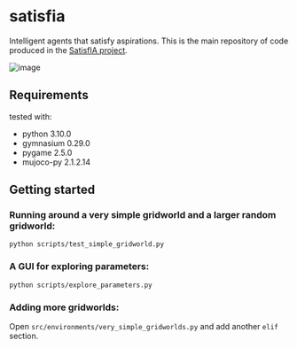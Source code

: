 # satisfia

Intelligent agents that satisfy aspirations. This is the main repository of code produced in the [SatisfIA project](https://pik-gane.github.io/satisfia/).

![image](https://github.com/pik-gane/satisfia/assets/22815964/d2c2e297-eb51-4cef-8989-875e8bf20719)


## Requirements

tested with:
- python 3.10.0
- gymnasium 0.29.0
- pygame 2.5.0
- mujoco-py 2.1.2.14

## Getting started

### Running around a very simple gridworld and a larger random gridworld:
```
python scripts/test_simple_gridworld.py
```

### A GUI for exploring parameters:
```
python scripts/explore_parameters.py
```

### Adding more gridworlds:
Open `src/environments/very_simple_gridworlds.py` and add another `elif` section.
 
